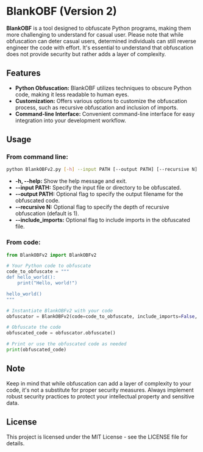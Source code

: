 # BlankOBF (Version 2)

**BlankOBF** is a tool designed to obfuscate Python programs, making them more challenging to understand for casual user. Please note that while obfuscation can deter casual users, determined individuals can still reverse engineer the code with effort. It's essential to understand that obfuscation does not provide security but rather adds a layer of complexity.

## Features
- **Python Obfuscation:** BlankOBF utilizes techniques to obscure Python code, making it less readable to human eyes.
- **Customization:** Offers various options to customize the obfuscation process, such as recursive obfuscation and inclusion of imports.
- **Command-line Interface:** Convenient command-line interface for easy integration into your development workflow.

## Usage
### From command line:
```bash
python BlankOBFv2.py [-h] --input PATH [--output PATH] [--recursive N] [--include_imports]
```
- **-h, --help:** Show the help message and exit.
- **--input PATH:** Specify the input file or directory to be obfuscated.
- **--output PATH:** Optional flag to specify the output filename for the obfuscated code.
- **--recursive N:** Optional flag to specify the depth of recursive obfuscation (default is 1).
- **--include_imports:** Optional flag to include imports in the obfuscated file.

### From code:
```python
from BlankOBFv2 import BlankOBFv2

# Your Python code to obfuscate
code_to_obfuscate = """
def hello_world():
    print("Hello, world!")

hello_world()
"""

# Instantiate BlankOBFv2 with your code
obfuscator = BlankOBFv2(code=code_to_obfuscate, include_imports=False, recursion=1)

# Obfuscate the code
obfuscated_code = obfuscator.obfuscate()

# Print or use the obfuscated code as needed
print(obfuscated_code)

```

## Note
Keep in mind that while obfuscation can add a layer of complexity to your code, it's not a substitute for proper security measures. Always implement robust security practices to protect your intellectual property and sensitive data.

## License
This project is licensed under the MIT License - see the LICENSE file for details.